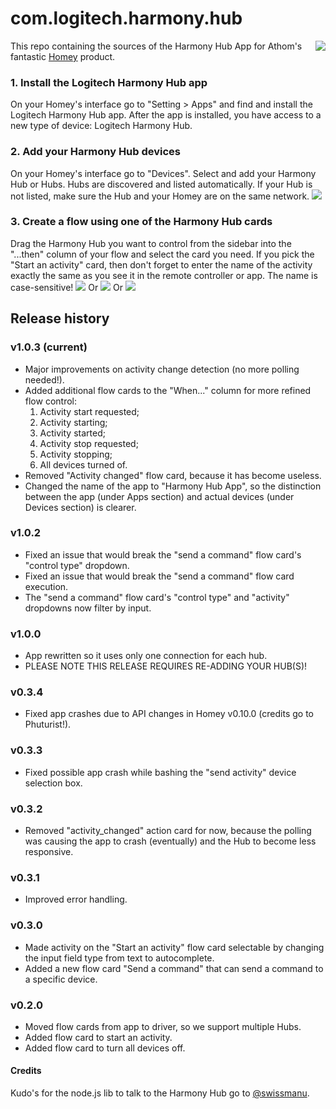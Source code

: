 # com.logitech.harmony.hub
[<img align="right" src="https://github.com/netactivenl/com.logitech.harmony.hub/raw/master/assets/images/donate.png">](https://www.paypal.com/cgi-bin/webscr?cmd=_s-xclick&hosted_button_id=4XUDMSVD2EZ3J)
This repo containing the sources of the Harmony Hub App for Athom's fantastic [Homey](http://www.athom.com) product.

### 1. Install the Logitech Harmony Hub app
On your Homey's interface go to "Setting > Apps" and find and install the Logitech Harmony Hub app.
After the app is installed, you have access to a new type of device: Logitech Harmony Hub.

### 2. Add your Harmony Hub devices
On your Homey's interface go to "Devices". Select and add your Harmony Hub or Hubs. Hubs are discovered and listed automatically. If your Hub is not listed, make sure the Hub and your Homey are on the same network.
![](https://github.com/netactivenl/com.logitech.harmony.hub/raw/master/assets/images/devices.png)

### 3. Create a flow using one of the Harmony Hub cards
Drag the Harmony Hub you want to control from the sidebar into the "...then" column of your flow and select the card you need. 
If you pick the "Start an activity" card, then don't forget to enter the name of the activity exactly the same as you see it in the remote controller or app. The name is case-sensitive!
![](https://github.com/netactivenl/com.logitech.harmony.hub/raw/master/assets/images/example_flow.png)
Or
![](https://github.com/netactivenl/com.logitech.harmony.hub/raw/master/assets/images/example_flow2.png)
Or
![](https://github.com/netactivenl/com.logitech.harmony.hub/raw/master/assets/images/example_flow3.png)

## Release history

### v1.0.3 (current)

* Major improvements on activity change detection (no more polling needed!).
* Added additional flow cards to the "When..." column for more refined flow control: 
  1. Activity start requested; 
  2. Activity starting; 
  3. Activity started;
  4. Activity stop requested;
  5. Activity stopping;
  6. All devices turned of. 
* Removed "Activity changed" flow card, because it has become useless.
* Changed the name of the app to "Harmony Hub App", so the distinction between the app (under Apps section) and actual devices (under Devices section) is clearer. 

### v1.0.2

* Fixed an issue that would break the "send a command" flow card's "control type" dropdown.
* Fixed an issue that would break the "send a command" flow card execution.
* The "send a command" flow card's "control type" and "activity" dropdowns now filter by input.

### v1.0.0

* App rewritten so it uses only one connection for each hub.
* PLEASE NOTE THIS RELEASE REQUIRES RE-ADDING YOUR HUB(S)!

### v0.3.4

* Fixed app crashes due to API changes in Homey v0.10.0 (credits go to Phuturist!).

### v0.3.3

* Fixed possible app crash while bashing the "send activity" device selection box.

### v0.3.2

* Removed "activity_changed" action card for now, because the polling was causing the app to crash (eventually) and the Hub to become less responsive.
 
### v0.3.1

* Improved error handling.

### v0.3.0

* Made activity on the "Start an activity" flow card selectable by changing the input field type from text to autocomplete.
* Added a new flow card "Send a command" that can send a command to a specific device.

### v0.2.0
* Moved flow cards from app to driver, so we support multiple Hubs.
* Added flow card to start an activity.
* Added flow card to turn all devices off.

#### Credits
Kudo's for the node.js lib to talk to the Harmony Hub go to [@swissmanu](https://github.com/swissmanu).